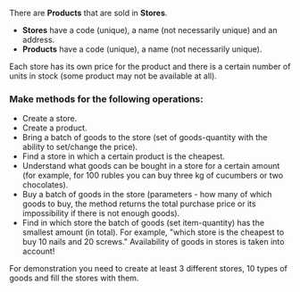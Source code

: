 There are **Products** that are sold in **Stores**.

- **Stores** have a code (unique), a name (not necessarily unique) and an address.
- **Products** have a code (unique), a name (not necessarily unique).

Each store has its own price for the product and there is a certain number of units in stock (some product may not be available at all).

### Make methods for the following operations:
- Create a store.
- Create a product.
- Bring a batch of goods to the store (set of goods-quantity with the ability to set/change the price).
- Find a store in which a certain product is the cheapest.
- Understand what goods can be bought in a store for a certain amount (for example, for 100 rubles you can buy three kg of cucumbers or two chocolates).
- Buy a batch of goods in the store (parameters - how many of which goods to buy, the method returns the total purchase price or its impossibility if there is not enough goods).
- Find in which store the batch of goods (set item-quantity) has the smallest amount (in total). For example, "which store is the cheapest to buy 10 nails and 20 screws." Availability of goods in stores is taken into account!

For demonstration you need to create at least 3 different stores, 10 types of goods and fill the stores with them.
